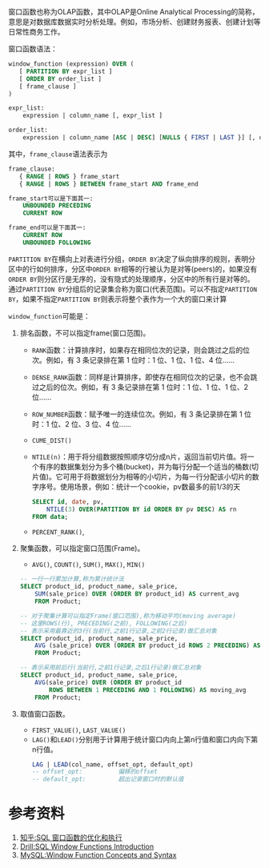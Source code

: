 窗口函数也称为OLAP函数，其中OLAP是Online Analytical Processing的简称，意思是对数据库数据实时分析处理。例如，市场分析、创建财务报表、创建计划等日常性商务工作。

窗口函数语法：
```sql
window_function (expression) OVER (
   [ PARTITION BY expr_list ]
   [ ORDER BY order_list ]
   [ frame_clause ]
)

expr_list:
    expression | column_name [, expr_list ]

order_list:
    expression | column_name [ASC | DESC] [NULLS { FIRST | LAST }] [, order_list]
```
其中，`frame_clause`语法表示为
```sql
frame_clause:
   { RANGE | ROWS } frame_start
   { RANGE | ROWS } BETWEEN frame_start AND frame_end

frame_start可以是下面其一:
    UNBOUNDED PRECEDING
    CURRENT ROW

frame_end可以是下面其一:
    CURRENT ROW
    UNBOUNDED FOLLOWING
```
`PARTITION BY`在横向上对表进行分组，`ORDER BY`决定了纵向排序的规则，表明分区中的行如何排序，分区中`ORDER BY`相等的行被认为是对等(peers)的，如果没有`ORDER BY`则分区行是无序的，没有隐式的处理顺序，分区中的所有行是对等的。通过`PARTITION BY`分组后的记录集合称为窗口(代表范围)。可以不指定`PARTITION BY`，如果不指定`PARTITION BY`则表示将整个表作为一个大的窗口来计算

`window_function`可能是：
1. 排名函数，不可以指定frame(窗口范围)。

	- `RANK`函数：计算排序时，如果存在相同位次的记录，则会跳过之后的位次。例如，有 3 条记录排在第 1 位时：1 位、1 位、1 位、4 位……
	
	- `DENSE_RANK`函数：同样是计算排序，即使存在相同位次的记录，也不会跳过之后的位次。例如，有 3 条记录排在第 1 位时：1 位、1 位、1 位、2 位……
	
	- `ROW_NUMBER`函数：赋予唯一的连续位次。例如，有 3 条记录排在第 1 位时：1 位、2 位、3 位、4 位……
	
	- `CUME_DIST()`
	
	- `NTILE(n)`：用于将分组数据按照顺序切分成n片，返回当前切片值。将一个有序的数据集划分为多个桶(bucket)，并为每行分配一个适当的桶数(切片值)。它可用于将数据划分为相等的小切片，为每一行分配该小切片的数字序号。使用场景，例如：统计一个cookie，pv数最多的前1/3的天
	
	    ```Sql
	    SELECT id, date, pv,
	    	NTILE(3) OVER(PARTITION BY id ORDER BY pv DESC) AS rn 
	    FROM data;
	    ```
	
	- `PERCENT_RANK()`,
2. 聚集函数，可以指定窗口范围(Frame)。
	- `AVG()`, `COUNT()`, `SUM()`, `MAX()`, `MIN()`
	
	```sql
	-- 一行一行累加计算,称为累计统计法
	SELECT product_id, product_name, sale_price,
		SUM(sale_price) OVER (ORDER BY product_id) AS current_avg
		FROM Product;
	
	-- 对于聚集计算可以指定Frame(窗口范围),称为移动平均(moving average)
	-- 这里ROWS(行), PRECEDING(之前), FOLLOWING(之后)
	-- 表示采用最靠近的3行(当前行,之前1行记录,之前2行记录)做汇总对象
	SELECT product_id, product_name, sale_price,
		AVG (sale_price) OVER (ORDER BY product_id ROWS 2 PRECEDING) AS moving_avg
		FROM Product;
	
	-- 表示采用前后行(当前行,之前1行记录,之后1行记录)做汇总对象
	SELECT product_id, product_name, sale_price,
		AVG(sale_price) OVER (ORDER BY product_id
			ROWS BETWEEN 1 PRECEDING AND 1 FOLLOWING) AS moving_avg
		FROM Product;
	```

3. 取值窗口函数。
	
	- `FIRST_VALUE()`,  `LAST_VALUE()`
	- `LAG()`和`LEAD()`分别用于计算用于统计窗口内向上第n行值和窗口内向下第n行值。
		```sql
		LAG | LEAD(col_name, offset_opt, default_opt)
		-- offset_opt:			偏移的offset
		-- default_opt:			超出记录窗口时的默认值
		```


# 参考资料
1. [知乎:SQL 窗口函数的优化和执行](https://zhuanlan.zhihu.com/p/80051518)
2. [Drill:SQL Window Functions Introduction](https://drill.apache.org/docs/sql-window-functions-introduction/)
3. [MySQL:Window Function Concepts and Syntax](https://dev.mysql.com/doc/refman/8.0/en/window-functions-usage.html)
